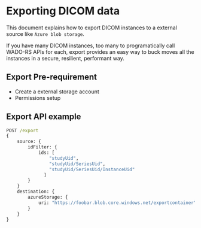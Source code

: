 # Exporting DICOM data 

This document explains how to export DICOM instances to a external source like `Azure blob storage`.

If you have many DICOM instances, too many to programatically call WADO-RS APIs for each, export provides an easy way to buck moves all the instances in a secure, resilient, performant way.

## Export Pre-requirement

- Create a external storage account
- Permissions setup


## Export API example

```cmd
POST /export
{
    source: {
        idFilter: {
            ids: [
                "studyUid",
                "studyUid/SeriesUid",
                "studyUid/SeriesUid/InstanceUid"
              ]
        }
    }
    destination: {
        azureStorage: {
            uri: "https://foobar.blob.core.windows.net/exportcontainer"
        }
    }
}
```
